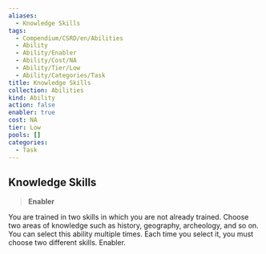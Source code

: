 ```yaml
---
aliases:
  - Knowledge Skills
tags:
  - Compendium/CSRD/en/Abilities
  - Ability
  - Ability/Enabler
  - Ability/Cost/NA
  - Ability/Tier/Low
  - Ability/Categories/Task
title: Knowledge Skills
collection: Abilities
kind: Ability
action: false
enabler: true
cost: NA
tier: Low
pools: []
categories:
  - Task
---
```

## Knowledge Skills  
>**Enabler**
  
You are trained in two skills in which you are not already trained. Choose two areas of knowledge such as history, geography, archeology, and so on. You can select this ability multiple times. Each time you select it, you must choose two different skills. Enabler.